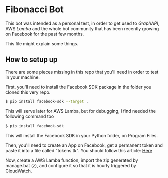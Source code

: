 # Fibonacci Bot
This bot was intended as a personal test, in order to get used to *GraphAPI*, AWS *Lamba* and the whole bot community that has been recently growing on Facebook for the past few months.

This file might explain some things.

## How to setup up

There are some pieces missing in this repo that you'll need in order to test in your machine.

First, you'll need to install the Facebook SDK package in the folder you cloned this very repo.

```bash
$ pip install facebook-sdk --target .
```

This will serve later for AWS Lamba, but for debugging, I find needed the following command too

```bash
$ pip install facebook-sdk
```

This will install the Facebook SDK in your Python folder, on Program Files.

Then, you'll need to create an App on Facebook, get a permanent token and paste it into a file called "tokens.tk". You should follow this article: [Here](https://sujipthapa.co/blog/generating-never-expiring-facebook-page-access-token)

Now, create a AWS Lamba function, import the zip generated by manage.bat (z), and configure it so that it is hourly triggered by CloudWatch.
